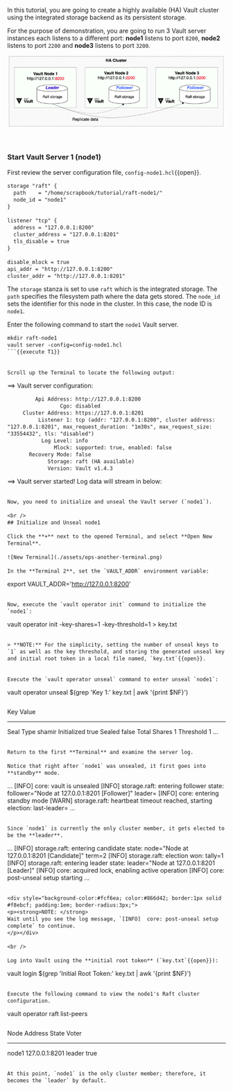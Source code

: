 In this tutorial, you are going to create a highly available (HA) Vault cluster using the integrated storage backend as its persistent storage.

For the purpose of demonstration, you are going to run 3 Vault server instances each listens to a different port: **node1** listens to port `8200`, **node2** listens to port `2200` and **node3** listens to port `3200`.

![](./assets/raft-storage.png)

<br />

### Start Vault Server 1 (node1)

First review the server configuration file, `config-node1.hcl`{{open}}.

```
storage "raft" {
  path    = "/home/scrapbook/tutorial/raft-node1/"
  node_id = "node1"
}

listener "tcp" {
  address = "127.0.0.1:8200"
  cluster_address = "127.0.0.1:8201"
  tls_disable = true
}

disable_mlock = true
api_addr = "http://127.0.0.1:8200"
cluster_addr = "http://127.0.0.1:8201"
```

The `storage` stanza is set to use `raft` which is the integrated storage. The `path` specifies the filesystem path where the data gets stored. The `node_id` sets the identifier for this node in the cluster. In this case, the node ID is `node1`.


Enter the following command to start the `node1` Vault server.  

```
mkdir raft-node1
vault server -config=config-node1.hcl
```{{execute T1}}


Scroll up the Terminal to locate the following output:

```
==> Vault server configuration:

             Api Address: http://127.0.0.1:8200
                     Cgo: disabled
         Cluster Address: https://127.0.0.1:8201
              Listener 1: tcp (addr: "127.0.0.1:8200", cluster address: "127.0.0.1:8201", max_request_duration: "1m30s", max_request_size: "33554432", tls: "disabled")
               Log Level: info
                   Mlock: supported: true, enabled: false
           Recovery Mode: false
                 Storage: raft (HA available)
                 Version: Vault v1.4.3

==> Vault server started! Log data will stream in below:
```

Now, you need to initialize and unseal the Vault server (`node1`).

<br />
## Initialize and Unseal node1

Click the **+** next to the opened Terminal, and select **Open New Terminal**.

![New Terminal](./assets/ops-another-terminal.png)

In the **Terminal 2**, set the `VAULT_ADDR` environment variable:

```
export VAULT_ADDR='http://127.0.0.1:8200'
```{{execute T2}}

Now, execute the `vault operator init` command to initialize the `node1`:

```
vault operator init -key-shares=1 -key-threshold=1 > key.txt
```{{execute T2}}

> **NOTE:** For the simplicity, setting the number of unseal keys to `1` as well as the key threshold, and storing the generated unseal key and initial root token in a local file named, `key.txt`{{open}}.


Execute the `vault operator unseal` command to enter unseal `node1`:

```
vault operator unseal $(grep 'Key 1:' key.txt | awk '{print $NF}')
```{{execute T2}}

```
Key                    Value
---                    -----
Seal Type              shamir
Initialized            true
Sealed                 false
Total Shares           1
Threshold              1
...
```

Return to the first **Terminal** and examine the server log.

Notice that right after `node1` was unsealed, it first goes into **standby** mode.

```
...
[INFO]  core: vault is unsealed
[INFO]  storage.raft: entering follower state: follower="Node at 127.0.0.1:8201 [Follower]" leader=
[INFO]  core: entering standby mode
[WARN]  storage.raft: heartbeat timeout reached, starting election: last-leader=
...
```

Since `node1` is currently the only cluster member, it gets elected to be the **leader**.  

```
...
[INFO]  storage.raft: entering candidate state: node="Node at 127.0.0.1:8201 [Candidate]" term=2
[INFO]  storage.raft: election won: tally=1
[INFO]  storage.raft: entering leader state: leader="Node at 127.0.0.1:8201 [Leader]"
[INFO]  core: acquired lock, enabling active operation
[INFO]  core: post-unseal setup starting
...
```

<div style="background-color:#fcf6ea; color:#866d42; border:1px solid #f8ebcf; padding:1em; border-radius:3px;">
<p><strong>NOTE: </strong>
Wait until you see the log message, `[INFO]  core: post-unseal setup complete` to continue.
</p></div>

<br />

Log into Vault using the **initial root token** (`key.txt`{{open}}):

```
vault login $(grep 'Initial Root Token:' key.txt | awk '{print $NF}')
```{{execute T2}}

Execute the following command to view the node1's Raft cluster configuration.

```
vault operator raft list-peers
```{{execute T2}}

```
Node     Address           State     Voter
----     -------           -----     -----
node1    127.0.0.1:8201    leader    true
```

At this point, `node1` is the only cluster member; therefore, it becomes the `leader` by default.
